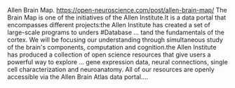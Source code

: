 Allen Brain Map. https://open-neuroscience.com/post/allen-brain-map/
The Brain Map is one of the initiatives of the Allen Institute.It is a data portal that encompasses different projects:the Allen Institute has created a set of large-scale programs to unders #Database ...
tand the fundamentals of the cortex. We will be focusing our understanding through simultaneous study of the brain's  components, computation and cognition.the Allen Institute has produced a collection of open science resources that give users a powerful way to explore ...
gene expression data, neural connections, single cell characterization and neuroanatomy. All of our resources are openly accessible via the Allen Brain Atlas data portal....
